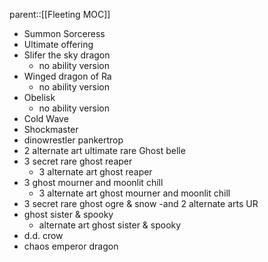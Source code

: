 parent::[[Fleeting MOC]]
- Summon Sorceress
- Ultimate offering
- Slifer the sky dragon
	-  no ability version
- Winged dragon of Ra
	-  no ability version
- Obelisk
	- no ability version
- Cold Wave
- Shockmaster
- dinowrestler pankertrop
- 2 alternate art ultimate rare Ghost belle
- 3 secret rare ghost reaper
	- 3 alternate art ghost reaper
- 3 ghost mourner and moonlit chill
	- 3 alternate art ghost mourner and moonlit chill
- 3 secret rare ghost ogre & snow
	-and 2 alternate arts UR
- ghost sister & spooky
	- alternate art ghost sister & spooky 
- d.d. crow
- chaos emperor dragon